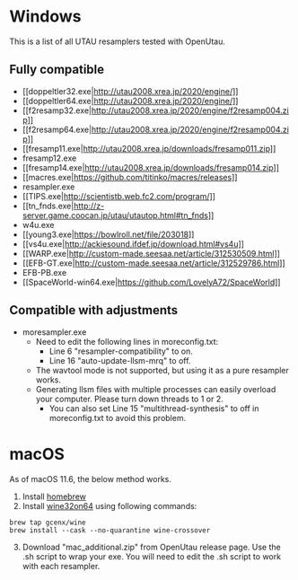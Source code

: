 
# Windows

This is a list of all UTAU resamplers tested with OpenUtau.

## Fully compatible

- [[doppeltler32.exe|http://utau2008.xrea.jp/2020/engine/]]
- [[doppeltler64.exe|http://utau2008.xrea.jp/2020/engine/]]
- [[f2resamp32.exe|http://utau2008.xrea.jp/2020/engine/f2resamp004.zip]]
- [[f2resamp64.exe|http://utau2008.xrea.jp/2020/engine/f2resamp004.zip]]
- [[fresamp11.exe|http://utau2008.xrea.jp/downloads/fresamp011.zip]]
- fresamp12.exe
- [[fresamp14.exe|http://utau2008.xrea.jp/downloads/fresamp014.zip]]
- [[macres.exe|https://github.com/titinko/macres/releases]]
- resampler.exe
- [[TIPS.exe|http://scientistb.web.fc2.com/program/]]
- [[tn_fnds.exe|http://z-server.game.coocan.jp/utau/utautop.html#tn_fnds]]
- w4u.exe
- [[young3.exe|https://bowlroll.net/file/203018]]
- [[vs4u.exe|http://ackiesound.ifdef.jp/download.html#vs4u]]
- [[WARP.exe|http://custom-made.seesaa.net/article/312530509.html]]
- [[EFB-GT.exe|http://custom-made.seesaa.net/article/312529786.html]]
- EFB-PB.exe
- [[SpaceWorld-win64.exe|https://github.com/LovelyA72/SpaceWorld]]

## Compatible with adjustments

- moresampler.exe
  - Need to edit the following lines in moreconfig.txt:
    - Line 6 "resampler-compatibility" to on.
    - Line 16 "auto-update-llsm-mrq" to off.
  - The wavtool mode is not supported, but using it as a pure resampler works.
  - Generating llsm files with multiple processes can easily overload your computer. Please turn down threads to 1 or 2.
    - You can also set Line 15 "multithread-synthesis" to off in moreconfig.txt to avoid this problem.

# macOS

As of macOS 11.6, the below method works.

1. Install [homebrew](https://docs.brew.sh/Installation)
2. Install [wine32on64](https://github.com/Gcenx/homebrew-wine) using following commands:
```
brew tap gcenx/wine
brew install --cask --no-quarantine wine-crossover
```
3. Download "mac_additional.zip" from OpenUtau release page. Use the .sh script to wrap your exe. You will need to edit the .sh script to work with each resampler.